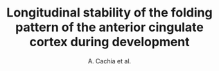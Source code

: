---
cat: gaia
subcat: architecture
bestof: false
author: A. Cachia et al.
title: Longitudinal stability of the folding pattern of the anterior cingulate cortex during development
journal: Developmental Cognitive Neuroscience
year: 2016
type: article
doi: 10.1016/j.dcn.2016.02.011
---